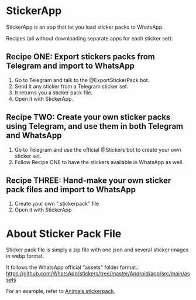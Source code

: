 # StickerApp
StickerApp is an app that let you load sticker packs to WhatsApp.

Recipes (all without downloading separate apps for each sticker set):

## Recipe ONE: Export stickers packs from Telegram and import to WhatsApp
1. Go to Telegram and talk to the @ExportStickerPack bot.
2. Send it any sticker from a Telegram sticker set.
3. It returns you a sticker pack file.
4. Open it with StickerApp.

## Recipe TWO: Create your own sticker packs using Telegram, and use them in both Telegram and WhatsApp
1. Go to Telegram and use the official @Stickers bot to create your own sticker set.
2. Follow Recipe ONE to have the stickers available in WhatsApp as well.

## Recipe THREE: Hand-make your own sticker pack files and import to WhatsApp
1. Create your own ".stickerpack" file
2. Open it with StickerApp




About Sticker Pack File
=======================

Sticker pack file is simply a zip file with one json and several sticker images in webp format.

It follows the WhatsApp official "assets" folder format.:
https://github.com/WhatsApp/stickers/tree/master/Android/app/src/main/assets

For an example, refer to [Animals.stickerpack](Animals.stickerpack).
